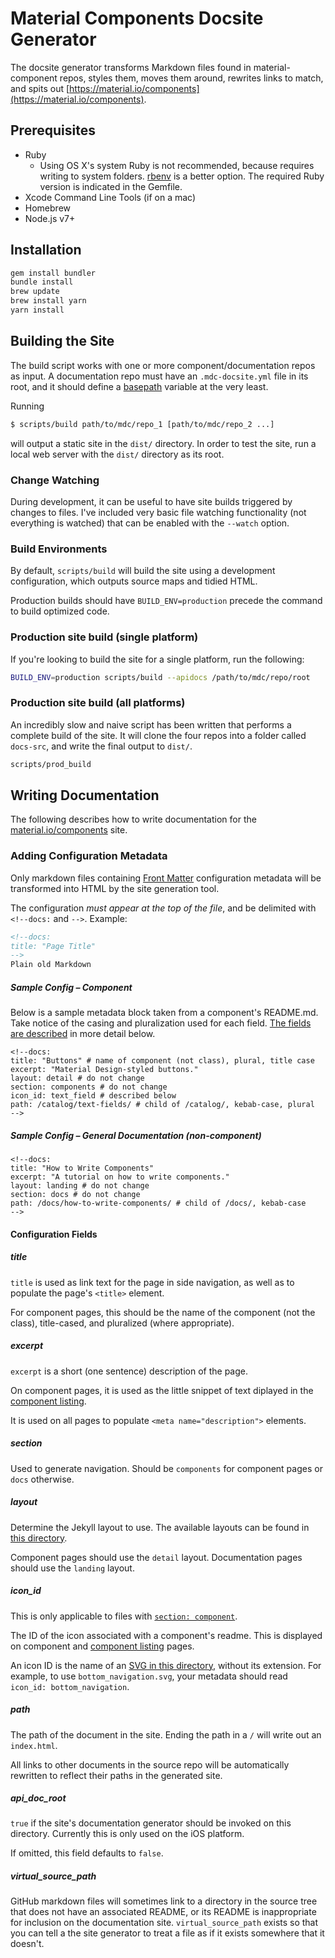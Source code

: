 # Material Components Docsite Generator

The docsite generator transforms Markdown files found in material-component repos, styles them,
moves them around, rewrites links to match, and spits out
[https://material.io/components](https://material.io/components).

## Prerequisites

- Ruby
  - Using OS X's system Ruby is not recommended, because requires writing to
    system folders. [rbenv](https://github.com/rbenv/rbenv) is a better option.
    The required Ruby version is indicated in the Gemfile.
- Xcode Command Line Tools (if on a mac)
- Homebrew
- Node.js v7+

## Installation

```sh
gem install bundler
bundle install
brew update
brew install yarn
yarn install
```

## Building the Site

The build script works with one or more component/documentation repos as input.
A documentation repo must have an `.mdc-docsite.yml` file in its root, and it should
define a [basepath](#basepath) variable at the very least.

Running

```sh
$ scripts/build path/to/mdc/repo_1 [path/to/mdc/repo_2 ...]
```

will output a static site in the `dist/` directory. In order to test the site,
run a local web server with the `dist/` directory as its root.

### Change Watching

During development, it can be useful to have site builds triggered by changes to
files. I've included very basic file watching functionality (not everything is
watched) that can be enabled with the `--watch` option.

### Build Environments

By default, `scripts/build` will build the site using a development
configuration, which outputs source maps and tidied HTML.

Production builds should have `BUILD_ENV=production` precede the command to
build optimized code.

### Production site build (single platform)

If you're looking to build the site for a single platform, run the following:

```sh
BUILD_ENV=production scripts/build --apidocs /path/to/mdc/repo/root
```

### Production site build (all platforms)

An incredibly slow and naive script has been written that performs a complete
build of the site. It will clone the four repos into a folder called `docs-src`,
and write the final output to `dist/`.

```sh
scripts/prod_build
```

## Writing Documentation

The following describes how to write documentation for the
[material.io/components](https://material.io/components) site.

### Adding Configuration Metadata

Only markdown files containing [Front Matter](https://jekyllrb.com/docs/frontmatter/)
configuration metadata will be transformed into HTML by the site generation tool.

The configuration *must appear at the top of the file*, and be delimited with `<!--docs:` and
`-->`. Example:

```markdown
<!--docs:
title: "Page Title"
-->
Plain old Markdown
```

##### Sample Config – Component

Below is a sample metadata block taken from a component's README.md. Take notice of the casing and
pluralization used for each field. [The fields are described](#configuration-fields) in more detail
below.

```
<!--docs:
title: "Buttons" # name of component (not class), plural, title case
excerpt: "Material Design-styled buttons."
layout: detail # do not change
section: components # do not change
icon_id: text_field # described below
path: /catalog/text-fields/ # child of /catalog/, kebab-case, plural
-->
```

##### Sample Config – General Documentation (non-component)

```
<!--docs:
title: "How to Write Components"
excerpt: "A tutorial on how to write components."
layout: landing # do not change
section: docs # do not change
path: /docs/how-to-write-components/ # child of /docs/, kebab-case
-->
```

#### Configuration Fields

##### title

`title` is used as link text for the page in side navigation, as well as to populate the page's
`<title>` element.

For component pages, this should be the name of the component (not the class), title-cased, and
pluralized (where appropriate).

##### excerpt

`excerpt` is a short (one sentence) description of the page.

On component pages, it is used as the little snippet of text diplayed in the
[component listing](https://material.io/components/web/catalog/).

It is used on all pages to populate `<meta name="description">` elements.

##### section

Used to generate navigation. Should be `components` for component pages or `docs` otherwise.

##### layout

Determine the Jekyll layout to use. The available layouts can be found in
[this directory](https://github.com/material-components/material-components-site-generator/tree/master/jekyll-site-src/_layouts).

Component pages should use the `detail` layout. Documentation pages should use the `landing` layout.

##### icon_id

This is only applicable to files with [`section: component`](#section).

The ID of the icon associated with a component's readme. This is displayed on component and
[component listing](https://material.io/components/web/catalog/) pages.

An icon ID is the name of an
[SVG in this directory](https://github.com/material-components/material-components-site-generator/tree/master/jekyll-site-src/images/component_icons),
without its extension. For example, to use `bottom_navigation.svg`, your metadata should read
`icon_id: bottom_navigation`.

##### path

The path of the document in the site. Ending the path in a `/` will write out an `index.html`.

All links to other documents in the source repo will be automatically rewritten to reflect their
paths in the generated site.

##### api_doc_root

`true` if the site's documentation generator should be invoked on this directory. Currently this is
only used on the iOS platform.

If omitted, this field defaults to `false`.

##### virtual_source_path

GitHub markdown files will sometimes link to a directory in the source tree that does not have an
associated README, or its README is inappropriate for inclusion on the documentation site.
`virtual_source_path` exists so that you can tell a the site generator to treat a file as if it
exists somewhere that it doesn't.

